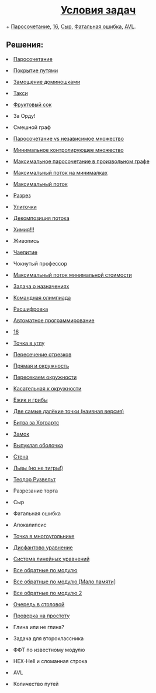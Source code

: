 <h1 align="center"><a href="https://github.com/kryag/ct-itmo-algorithms/blob/main/sem-4/problems/problems.pdf" target="_blank">Условия задач</a></h1>
<p>
+
<a href="https://github.com/kryag/ct-itmo-algorithms/blob/main/sem-4/problems/1A.pdf" target="_blank">Паросочетание</a>,
<a href="https://github.com/kryag/ct-itmo-algorithms/blob/main/sem-4/problems/5A.pdf" target="_blank">16</a>,
<a href="https://github.com/kryag/ct-itmo-algorithms/blob/main/sem-4/problems/6C.pdf" target="_blank">Сыр</a>,
<a href="https://github.com/kryag/ct-itmo-algorithms/blob/main/sem-4/problems/6D.pdf" target="_blank">Фатальная ошибка</a>,
<a href="https://github.com/kryag/ct-itmo-algorithms/blob/main/sem-4/problems/8D.pdf" target="_blank">AVL</a>.
</p>
<h2>Решения:</h2>
<p><li><a href="https://github.com/kryag/ct-itmo-algorithms/blob/main/sem-4/solutions/1A.cpp" target="_blank">Паросочетание</a></li></p>
<p><li><a href="https://github.com/kryag/ct-itmo-algorithms/blob/main/sem-4/solutions/1B.cpp" target="_blank">Покрытие путями</a></li></p>
<p><li><a href="https://github.com/kryag/ct-itmo-algorithms/blob/main/sem-4/solutions/1C.cpp" target="_blank">Замощение доминошками</a></li></p>
<p><li><a href="https://github.com/kryag/ct-itmo-algorithms/blob/main/sem-4/solutions/1D.cpp" target="_blank">Такси</a></li></p>
<p><li><a href="https://github.com/kryag/ct-itmo-algorithms/blob/main/sem-4/solutions/1E.cpp" target="_blank">Фруктовый сок</a></li></p>
<p><li>За Орду!</li></p>
<p><li>Смешной граф</li></p>
<p><li><a href="https://github.com/kryag/ct-itmo-algorithms/blob/main/sem-4/solutions/1H.cpp" target="_blank">Паросочетание vs независимое множество</a></li></p>
<p><li><a href="https://github.com/kryag/ct-itmo-algorithms/blob/main/sem-4/solutions/1I.cpp" target="_blank">Минимальное контролирующее множество</a></li></p>
<p><li><a href="https://github.com/kryag/ct-itmo-algorithms/blob/main/sem-4/solutions/2A.cpp" target="_blank">Максимальное паросочетание в произвольном графе</a></li></p>
<p><li><a href="https://github.com/kryag/ct-itmo-algorithms/blob/main/sem-4/solutions/3A.cpp" target="_blank">Максимальный поток на минималках</a></li></p>
<p><li><a href="https://github.com/kryag/ct-itmo-algorithms/blob/main/sem-4/solutions/3B.cpp" target="_blank">Максимальный поток</a></li></p>
<p><li><a href="https://github.com/kryag/ct-itmo-algorithms/blob/main/sem-4/solutions/3C.cpp" target="_blank">Разрез</a></li></p>
<p><li><a href="https://github.com/kryag/ct-itmo-algorithms/blob/main/sem-4/solutions/3D.cpp" target="_blank">Улиточки</a></li></p>
<p><li><a href="https://github.com/kryag/ct-itmo-algorithms/blob/main/sem-4/solutions/3E.cpp" target="_blank">Декомпозиция потока</a></li></p>
<p><li><a href="https://github.com/kryag/ct-itmo-algorithms/blob/main/sem-4/solutions/3F.cpp" target="_blank">Химия!!!</a></li></p>
<p><li>Живопись</li></p>
<p><li><a href="https://github.com/kryag/ct-itmo-algorithms/blob/main/sem-4/solutions/3H.cpp" target="_blank">Чаепитие</a></li></p>
<p><li>Чокнутый профессор</li></p>
<p><li><a href="https://github.com/kryag/ct-itmo-algorithms/blob/main/sem-4/solutions/4A.cpp" target="_blank">Максимальный поток минимальной стоимости</a></li></p>
<p><li><a href="https://github.com/kryag/ct-itmo-algorithms/blob/main/sem-4/solutions/4B.cpp" target="_blank">Задача о назначениях</a></li></p>
<p><li><a href="https://github.com/kryag/ct-itmo-algorithms/blob/main/sem-4/solutions/4C.cpp" target="_blank">Командная олимпиада</a></li></p>
<p><li><a href="https://github.com/kryag/ct-itmo-algorithms/blob/main/sem-4/solutions/4D.cpp" target="_blank">Расшифровка</a></li></p>
<p><li><a href="https://github.com/kryag/ct-itmo-algorithms/blob/main/sem-4/solutions/4E.cpp" target="_blank">Автоматное программирование</a></li></p>
<p><li><a href="https://github.com/kryag/ct-itmo-algorithms/blob/main/sem-4/solutions/5A.cpp" target="_blank">16</a></li></p>
<p><li><a href="https://github.com/kryag/ct-itmo-algorithms/blob/main/sem-4/solutions/5B.cpp" target="_blank">Точка в углу</a></li></p>
<p><li><a href="https://github.com/kryag/ct-itmo-algorithms/blob/main/sem-4/solutions/5C.cpp" target="_blank">Пересечение отрезков</a></li></p>
<p><li><a href="https://github.com/kryag/ct-itmo-algorithms/blob/main/sem-4/solutions/5D.cpp" target="_blank">Прямая и окружность</a></li></p>
<p><li><a href="https://github.com/kryag/ct-itmo-algorithms/blob/main/sem-4/solutions/5E.cpp" target="_blank">Пересекаем окружности</a></li></p>
<p><li><a href="https://github.com/kryag/ct-itmo-algorithms/blob/main/sem-4/solutions/5F.cpp" target="_blank">Касательная к окружности</a></li></p>
<p><li><a href="https://github.com/kryag/ct-itmo-algorithms/blob/main/sem-4/solutions/5G.cpp" target="_blank">Ежик и грибы</a></li></p>
<p><li><a href="https://github.com/kryag/ct-itmo-algorithms/blob/main/sem-4/solutions/5H.cpp" target="_blank">Две самые далёкие точки (наивная версия)</a></li></p>
<p><li><a href="https://github.com/kryag/ct-itmo-algorithms/blob/main/sem-4/solutions/5I.cpp" target="_blank">Битва за Хогвартс</a></li></p>
<p><li><a href="https://github.com/kryag/ct-itmo-algorithms/blob/main/sem-4/solutions/5J.cpp" target="_blank">Замок</a></li></p>
<p><li><a href="https://github.com/kryag/ct-itmo-algorithms/blob/main/sem-4/solutions/5K.cpp" target="_blank">Выпуклая оболочка</a></li></p>
<p><li><a href="https://github.com/kryag/ct-itmo-algorithms/blob/main/sem-4/solutions/5L.cpp" target="_blank">Стена</a></li></p>
<p><li><a href="https://github.com/kryag/ct-itmo-algorithms/blob/main/sem-4/solutions/5M.cpp" target="_blank">Львы (но не тигры!)</a></li></p>
<p><li><a href="https://github.com/kryag/ct-itmo-algorithms/blob/main/sem-4/solutions/6A.cpp" target="_blank">Теодор Рузвельт</a></li></p>
<p><li>Разрезание торта</li></p>
<p><li>Сыр</li></p>
<p><li>Фатальная ошибка</li></p>
<p><li>Апокалипсис</li></p>
<p><li><a href="https://github.com/kryag/ct-itmo-algorithms/blob/main/sem-4/solutions/6F.cpp" target="_blank">Точка в многоугольнике</a></li></p>
<p><li><a href="https://github.com/kryag/ct-itmo-algorithms/blob/main/sem-4/solutions/7A.cpp" target="_blank">Диофантово уравнение</a></li></p>
<p><li><a href="https://github.com/kryag/ct-itmo-algorithms/blob/main/sem-4/solutions/7B.cpp" target="_blank">Система линейных уравнений</a></li></p>
<p><li><a href="https://github.com/kryag/ct-itmo-algorithms/blob/main/sem-4/solutions/7C.cpp" target="_blank">Все обратные по модулю</a></li></p>
<p><li><a href="https://github.com/kryag/ct-itmo-algorithms/blob/main/sem-4/solutions/7D.cpp" target="_blank">Все обратные по модулю [Мало памяти]</a></li></p>
<p><li><a href="https://github.com/kryag/ct-itmo-algorithms/blob/main/sem-4/solutions/7E.cpp" target="_blank">Все обратные по модулю 2</a></li></p>
<p><li><a href="https://github.com/kryag/ct-itmo-algorithms/blob/main/sem-4/solutions/7F.cpp" target="_blank">Очередь в столовой</a></li></p>
<p><li><a href="https://github.com/kryag/ct-itmo-algorithms/blob/main/sem-4/solutions/7G.cpp" target="_blank">Проверка на простоту</a></li></p>
<p><li>Глина или не глина?</li></p>
<p><li>Задача для второклассника</li></p>
<p><li>ФФТ по известному модулю</li></p>
<p><li>HEX-Hell и сломанная строка</li></p>
<p><li>AVL</li></p>
<p><li>Количество путей</li></p>
